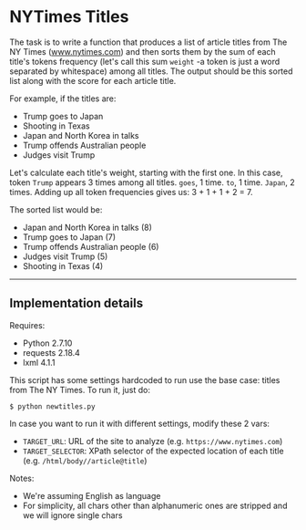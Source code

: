 # NYTimes Titles

The task is to write a function that produces a list of article titles from The NY Times (www.nytimes.com) and then
sorts them by the sum of each title's tokens frequency (let's call this sum `weight` -a token is just a word separated
by whitespace) among all titles. The output should be this sorted list along with the score for each article title.

For example, if the titles are:
- Trump goes to Japan
- Shooting in Texas
- Japan and North Korea in talks
- Trump offends Australian people
- Judges visit Trump

Let's calculate each title's weight, starting with the first one.
In this case, token `Trump` appears 3 times among all titles. `goes`, 1 time. `to`, 1 time. `Japan`, 2 times.
Adding up all token frequencies gives us: 3 + 1 + 1 + 2 = 7.

The sorted list would be:
- Japan and North Korea in talks (8)
- Trump goes to Japan (7)
- Trump offends Australian people (6)
- Judges visit Trump (5)
- Shooting in Texas (4)

---

Implementation details
---

Requires:
- Python 2.7.10
- requests 2.18.4
- lxml 4.1.1

This script has some settings hardcoded to run use the base case: titles from The NY Times.
To run it, just do:
```
$ python newtitles.py
```
In case you want to run it with different settings, modify these 2 vars:
 - `TARGET_URL`: URL of the site to analyze (e.g. `https://www.nytimes.com`)
 - `TARGET_SELECTOR`: XPath selector of the expected location of each title (e.g. `/html/body//article@title`)

Notes:
- We're assuming English as language
- For simplicity, all chars other than alphanumeric ones are stripped and we will ignore single chars
